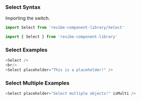 ### Select Syntax

Importing the switch.
```js static
import Select from 'revibe-component-library/Select'

import { Select } from 'revibe-component-library'
```

### Select Examples
```js padded
<Select />
<br/>
<Select placeholder="This is a placeholder!" />
```

### Select Multiple Examples
```js padded
<Select placeholder="Select multiple objects!" isMulti />
```